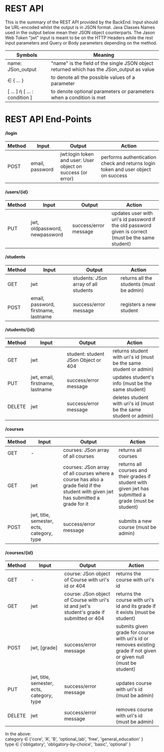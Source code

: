 # REST API 

This is the summary of the REST API provided by the BackEnd. Input should be URL-encoded whilst the output is in JSON format.
Java Classes Names used in the output below mean their JSON object counterparts. The Jason Web Token "jwt" input is meant 
to be on the HTTP Headers while the rest input parameters and Query or Body parameters depending on the method.


| Symbols | Meaning |
| --- | --- |
| name: JSon_output | "name" is the field of the single JSON object returned which has the JSon_output as value
| ∈ { ... }  | to denote all the possible values of a parameter  |
| [ ... ] ή [ ... : condition ]  |  to denote optional parameters or parameters when a condition is met |


# REST API End-Points

#### /login
| Method | Input | Output | Action |
| ------ | ----- | ------ | ------ |
| POST   | email, password | jwt:login token and user: User object on success (or error) | performs authentication check and returns login token and user object on success

#### /users/{id}
| Method | Input | Output | Action |
| ------ | ----- | ------ | ------ |
| PUT    | jwt, oldpassword, newpassword | success/error message | updates user with uri's id password if the old password given is correct (must be the same student)

#### /students
| Method | Input | Output | Action |
| ------ | ----- | ------ | ------ |
| GET    | jwt   | students: JSon array of all students | returns all the students (must be admin)
| POST   | email, password, firstname, lastname | success/error message | registers a new student

#### /students/{id}
| Method | Input | Output | Action |
| ------ | ----- | ------ | ------ |
| GET    | jwt   | student: student JSon Object or 404 | returns student with uri's id (must be the same student or admin)
| PUT    | jwt, email, firstname, lastname    | success/error message | updates student's info (must be the same student)
| DELETE | jwt   | success/error message | deletes student with uri's id (must be the same student or admin)

#### /courses
| Method | Input | Output | Action |
| ------ | ----- | ------ | ------ |
| GET    | -     | courses: JSon array of all courses | returns all courses
| GET    | jwt   | courses: JSon array of all courses where a course has also a grade field if the student with given jwt has submitted a grade for it | returns all courses and their grades if student with given jwt has submitted a grade (must be student)
| POST   | jwt, title, semester, ects, category, type | success/error message | submits a new course (must be admin)

#### /courses/{id}
| Method | Input | Output | Action |
| ------ | ----- | ------ | ------ |
| GET    | -     | course: JSon object of Course with uri's id or 404 | returns the course with uri's id
| GET    | jwt   | course: JSon object of Course with uri's id and jwt's student's grade if submitted or 404 | returns the course with uri's id and its grade if it exists (must be student)
| POST   | jwt, [grade] | success/error message | submits given grade for course with uri's id or removes existing grade if not given or given null (must be student)
| PUT    | jwt, title, semester, ects, category, type | success/error message | updates course with uri's id (must be admin)
| DELETE | jwt     | success/error message | removes course with uri's id (must be admin)

In the above:  
category ∈ {'core', 'A', 'B', 'optional_lab', 'free', 'general_education' }  
type ∈ {'obligatory', 'obligatory-by-choice', 'basic', 'optional' }
